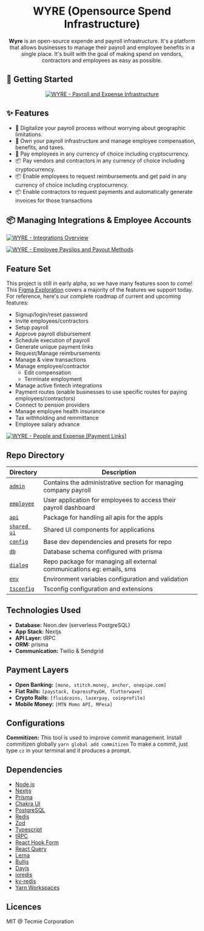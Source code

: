 <h1 align="center">WYRE (Opensource Spend Infrastructure)</h1>

<div align="center">
<strong>Wyre</strong> is an open-source expende and payroll infrastructure. It's a platform that allows businesses to manage their payroll and employee benefits in a single place. It's built with the goal of making spend on vendors, contractors and employees as easy as possible.
</div>

## 🚀 Getting Started

<div align="center">

 [![WYRE - Payroll and Expense Infrastructure](https://cdn.loom.com/sessions/thumbnails/1026ff3449944ad9b276deadfe7da4f4-with-play.gif)](https://www.loom.com/share/1026ff3449944ad9b276deadfe7da4f4?t=0 "WYRE - Payroll and Expense Infrastructure")

 </div>

## ✨ Features

- 🚀 Digitalize your payroll process without worrying about geographic limitations.
- 🔖 Own your payroll infrastructure and manage employee compensation, benefits, and taxes.
- 💅 Pay employees in any currency of choice including cryptocurrency.
- 📦 Pay vendors and contractors in any currency of choice including cryptocurrency.
- 📦 Enable employees to request reimbursements and get paid in any currency of choice including cryptocurrency.
- 📦 Enable contractors to request payments and automatically generate invoices for those transactions

## 📦 Managing Integrations & Employee Accounts

[![WYRE - Integrations Overview](https://cdn.loom.com/sessions/thumbnails/721c8681ff01453daa4916c8a1e68243-with-play.gif)](https://www.loom.com/share/721c8681ff01453daa4916c8a1e68243 "WYRE - Integrations Overview")

[![WYRE - Employee Payslips and Payout Methods](https://cdn.loom.com/sessions/thumbnails/02be087267494e6997f32138c7fd93ec-with-play.gif)](https://www.loom.com/share/02be087267494e6997f32138c7fd93ec "WYRE - Employee Payslips and Payout Methods")

## Feature Set

This project is still in early alpha, so we have many features soon to come! This [Figma Exploration](https://www.figma.com/proto/AfwBeFCb2WTCq8MLmfh37W/Wyre---UPDATED-%E2%9A%A0%EF%B8%8F%F0%9F%9A%A9?page-id=615%3A13922&node-id=615%3A19018&viewport=73%2C-806%2C0.24&scaling=scale-down&starting-point-node-id=615%3A19018&show-proto-sidebar=1) covers a majority of the features we support today. For reference, here's our complete roadmap of current and upcoming features:

- Signup/login/reset password
- Invite employees/contractors
- Setup payroll
- Approve payroll disbursement
- Schedule execution of payroll
- Generate unique payment links
- Request/Manage reimbursements
- Manage & view transactions
- Manage employee/contractor
  - Edit compensation
  - Terminate employment
- Manage active fintech integrations
- Payment routes (enable businesses to use specific routes for paying employees/contractors)
- Connect to pension providers
- Manage employee health insurance
- Tax withholding and remmittance
- Employee salary advance


[![WYRE - People and Expense [Payment Links]](https://cdn.loom.com/sessions/thumbnails/d83a39d3ab394a39b466b6373db6d7d5-with-play.gif)](https://www.loom.com/embed/d83a39d3ab394a39b466b6373db6d7d5 "WYRE - People and Expense [Payment Links]")

## Repo Directory

| Directory                           | Description                                                           |
| ----------------------------------- | --------------------------------------------------------------------- |
| [`admin`](/apps/web)                | Contains the administrative section for managing company payroll      |
| [`employee`](/apps/employee)        | User application for employees to access their payroll dashboard      |
| [`api`](/packages/api)              | Package for handling all apis for the appls                           |
| [`shared ui`](/packages/components) | Shared UI components for applications                                 |
| [`config`](/packages/config)        | Base dev dependencies and presets for repo                            |
| [`db`](/packages/db)                | Database schema configured with prisma                                |
| [`dialog`](/packages/dialog)        | Repo package for managing all external communications eg: emails, sms |
| [`env`](/packages/env)              | Environment variables configuration and validation                    |
| [`tsconfig`](/packages/tsconfig)    | Tsconfig configuration and extensions                                 |

## Technologies Used

- **Database:** Neon.dev (serverless PostgreSQL)
- **App Stack:** Nextjs
- **API Layer:** tRPC
- **ORM:** prisma
- **Communication:** Twilio & Sendgrid

## Payment Layers

- **Open Banking:** `[mono, stitch.money, anchor, onepipe.com]`
- **Fiat Rails:** `[paystack, ExpressPayGH, flutterwave]`
- **Crypto Rails:** `[fluidcoins, lazerpay, coinprofile]`
- **Mobile Money:** `[MTN Momo API, MPesa]`

## Configurations

**Commitizen:**
This tool is used to improve commit management. Install commitizen globally `yarn global add commitizen`
To make a commit, just type `cz` in your terminal and it produces a prompt.

## Dependencies

- [Node.js](https://nodejs.org/en/)
- [Nextjs](https://nextjs.org/)
- [Prisma](https://www.prisma.io/)
- [Chakra UI](https://chakra-ui.com/)
- [PostgreSQL](https://www.postgresql.org/)
- [Redis](https://redis.io/)
- [Zod](https://zod.dev/)
- [Typescript](https://www.typescriptlang.org/)
- [tRPC](https://trpc.io/)
- [React Hook Form](https://react-hook-form.com/)
- [React Query](https://react-query.tanstack.com/)
- [Lerna](https://lerna.js.org/)
- [Bulljs](https://github/com/OptimalBits/bull)
- [Dayjs](https://day.js.org/)
- [ioredis](https://npmjs.com/packages/ioredis)
- [kv-redis](https://npmjs.com/packages/kv-redis)
- [Yarn Workspaces](https://classic.yarnpkg.com/en/docs/workspaces/)

## Licences

MIT @ Tecmie Corporation
